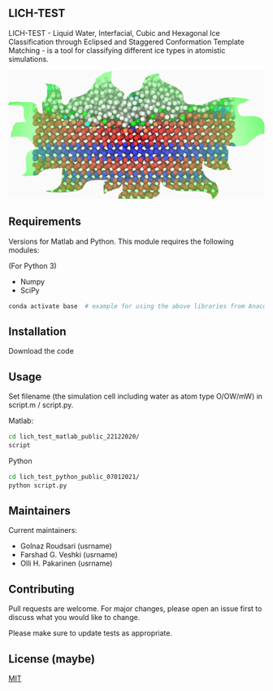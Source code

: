## LICH-TEST

LICH-TEST - Liquid Water, Interfacial, Cubic and Hexagonal Ice Classification through Eclipsed and Staggered Conformation Template Matching - is a tool for classifying different ice types in atomistic simulations.

![Alt text](/img/lich_toc_top_1280.png?raw=true "LICHTEST")

## Requirements

Versions for Matlab and Python.
This module requires the following modules:

(For Python 3)
 * Numpy
 * SciPy
 ```bash
 conda activate base  # example for using the above libraries from Anaconda
```

## Installation

Download the code

## Usage

Set filename (the simulation cell including water as atom type
O/OW/mW) in script.m / script.py.

Matlab:

```bash
cd lich_test_matlab_public_22122020/
script
```

Python

```bash
cd lich_test_python_public_07012021/
python script.py
```

## Maintainers

Current maintainers:
 * Golnaz Roudsari (usrname)
 * Farshad G. Veshki (usrname)
 * Olli H. Pakarinen (usrname)


## Contributing
Pull requests are welcome. For major changes, please open an issue first to discuss what you would like to change.

Please make sure to update tests as appropriate.

## License (maybe)
[MIT](https://choosealicense.com/licenses/mit/)
